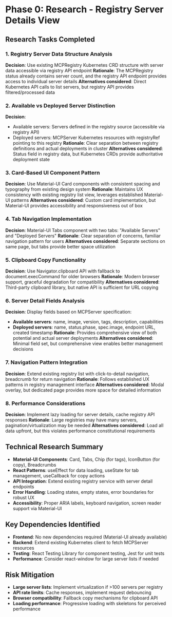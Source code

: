 # Phase 0: Research - Registry Server Details View

## Research Tasks Completed

### 1. Registry Server Data Structure Analysis

**Decision**: Use existing MCPRegistry Kubernetes CRD structure with server data accessible via registry API endpoint
**Rationale**: The MCPRegistry status already contains server count, and the registry API endpoint provides access to individual server details
**Alternatives considered**: Direct Kubernetes API calls to list servers, but registry API provides filtered/processed data

### 2. Available vs Deployed Server Distinction

**Decision**:
- Available servers: Servers defined in the registry source (accessible via registry API)
- Deployed servers: MCPServer Kubernetes resources with registryRef pointing to this registry
**Rationale**: Clear separation between registry definitions and actual deployments in cluster
**Alternatives considered**: Status field in registry data, but Kubernetes CRDs provide authoritative deployment state

### 3. Card-Based UI Component Pattern

**Decision**: Use Material-UI Card components with consistent spacing and typography from existing design system
**Rationale**: Maintains UX consistency with existing registry list view, leverages established Material-UI patterns
**Alternatives considered**: Custom card implementation, but Material-UI provides accessibility and responsiveness out of box

### 4. Tab Navigation Implementation

**Decision**: Material-UI Tabs component with two tabs: "Available Servers" and "Deployed Servers"
**Rationale**: Clear separation of concerns, familiar navigation pattern for users
**Alternatives considered**: Separate sections on same page, but tabs provide better space utilization

### 5. Clipboard Copy Functionality

**Decision**: Use Navigator.clipboard API with fallback to document.execCommand for older browsers
**Rationale**: Modern browser support, graceful degradation for compatibility
**Alternatives considered**: Third-party clipboard library, but native API is sufficient for URL copying

### 6. Server Detail Fields Analysis

**Decision**: Display fields based on MCPServer specification:
- **Available servers**: name, image, version, tags, description, capabilities
- **Deployed servers**: name, status.phase, spec.image, endpoint URL, created timestamp
**Rationale**: Provides comprehensive view of both potential and actual server deployments
**Alternatives considered**: Minimal field set, but comprehensive view enables better management decisions

### 7. Navigation Pattern Integration

**Decision**: Extend existing registry list with click-to-detail navigation, breadcrumb for return navigation
**Rationale**: Follows established UX patterns in registry management interface
**Alternatives considered**: Modal overlay, but dedicated page provides more space for detailed information

### 8. Performance Considerations

**Decision**: Implement lazy loading for server details, cache registry API responses
**Rationale**: Large registries may have many servers, pagination/virtualization may be needed
**Alternatives considered**: Load all data upfront, but this violates performance constitutional requirements

## Technical Research Summary

- **Material-UI Components**: Card, Tabs, Chip (for tags), IconButton (for copy), Breadcrumbs
- **React Patterns**: useEffect for data loading, useState for tab management, useCallback for copy actions
- **API Integration**: Extend existing registry service with server detail endpoints
- **Error Handling**: Loading states, empty states, error boundaries for robust UX
- **Accessibility**: Proper ARIA labels, keyboard navigation, screen reader support via Material-UI

## Key Dependencies Identified

- **Frontend**: No new dependencies required (Material-UI already available)
- **Backend**: Extend existing Kubernetes client to fetch MCPServer resources
- **Testing**: React Testing Library for component testing, Jest for unit tests
- **Performance**: Consider react-window for large server lists if needed

## Risk Mitigation

- **Large server lists**: Implement virtualization if >100 servers per registry
- **API rate limits**: Cache responses, implement request debouncing
- **Browser compatibility**: Fallback copy mechanisms for clipboard API
- **Loading performance**: Progressive loading with skeletons for perceived performance